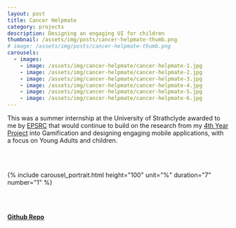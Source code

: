 ```yaml
---
layout: post
title: Cancer Helpmate
category: projects
description: Designing an engaging UI for children
thumbnail: /assets/img/posts/cancer-helpmate-thumb.png
# image: /assets/img/posts/cancer-helpmate-thumb.png
carousels:
  - images: 
    - image: /assets/img/cancer-helpmate/cancer-helpmate-1.jpg
    - image: /assets/img/cancer-helpmate/cancer-helpmate-2.jpg
    - image: /assets/img/cancer-helpmate/cancer-helpmate-3.jpg
    - image: /assets/img/cancer-helpmate/cancer-helpmate-4.jpg
    - image: /assets/img/cancer-helpmate/cancer-helpmate-5.jpg
    - image: /assets/img/cancer-helpmate/cancer-helpmate-6.jpg
---
```


This was a summer internship at the University of Strathclyde awarded to me by [EPSRC](https://www.ukri.org/councils/epsrc/) that would continue to build
on the research from my [4th Year Project](posts/gaming-for-health/) into Gamification and designing engaging mobile applications, with a focus on Young Adults and children.


<br>
<br>

{% include carousel_portrait.html height="100" unit="%" duration="7" number="1" %}

<br>
<br>


[<b>Github Repo</b>](https://github.com/thejester129/cancer-helpmate)
